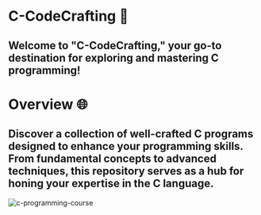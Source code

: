 # C-CodeCrafting 🚀
## Welcome to "C-CodeCrafting," your go-to destination for exploring and mastering C programming!

# Overview 🌐
## Discover a collection of well-crafted C programs designed to enhance your programming skills. From fundamental concepts to advanced techniques, this repository serves as a hub for honing your expertise in the C language.
![c-programming-course](https://github.com/Sarthakverse/Crafting-C-Code/assets/117356021/bc3a9100-9aca-41d6-965c-cfc481291797)


